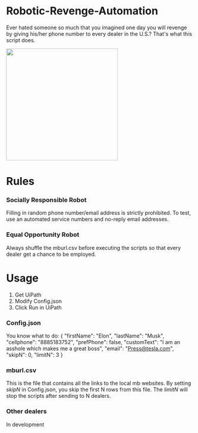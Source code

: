 ﻿# Robotic-Revenge-Automation

Ever hated someone so much that you imagined one day you will revenge by giving his/her phone number to every dealer in the U.S.? That's what this script does. 

<img src="https://github.com/Cosxin/Robotic-Revenge-Automation/tree/master/MB/example.gif" width="300" height="300" />

# Rules

### Socially Responsible Robot
Filling in random phone number/email address is strictly prohibited. To test, use an automated service numbers and no-reply email addresses.

### Equal Opportunity Robot
Always shuffle the mburl.csv before executing the scripts so that every dealer get a chance to be employed.
# Usage

1. Get UiPath
2. Modify Config.json
3. Click Run in UiPath

### Config.json
You know what to do:
{
  "firstName": "Elon",
  "lastName": "Musk",
  "cellphone": "8885183752",
  "prefPhone": false,
  "customText": "I am an asshole which makes me a great boss",
  "email": "Press@tesla.com",
  "skipN": 0,
  "limitN": 3
}

### mburl.csv

This is the file that contains all the links to the local mb websites.  By setting *skipN* in Config.json, you skip the first N rows from this file. The *limitN* will stop the scripts after sending to N dealers.

### Other dealers

In development
